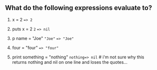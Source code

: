 ## What do the following expressions evaluate to?

1. x = 2
`=> 2`

2. puts x = 2
`2`
`=> nil`

3. p name = "Joe"
`"Joe"`
`=> "Joe"`

4. four = "four"
`=> "four"`

5. print something = "nothing"
`nothing=> nil` # i'm not sure why this returns nothing and nil on one line and loses the quotes...
